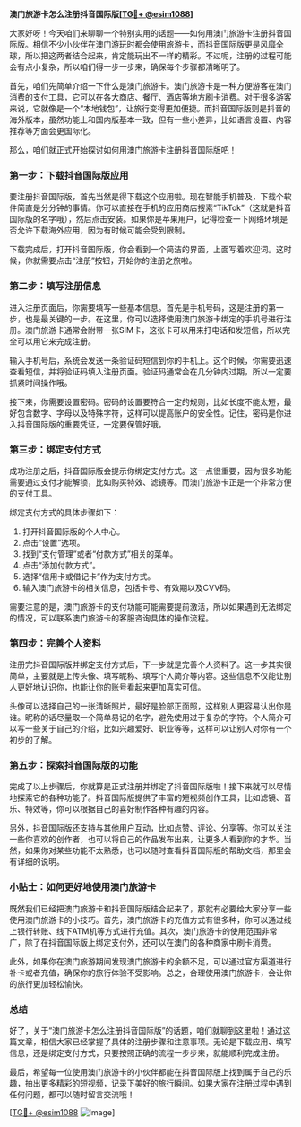**澳门旅游卡怎么注册抖音国际版[[TG💪+ @esim1088](https://t.me/s/esim1088)]**

大家好呀！今天咱们来聊聊一个特别实用的话题——如何用澳门旅游卡注册抖音国际版。相信不少小伙伴在澳门游玩时都会使用旅游卡，而抖音国际版更是风靡全球，所以把这两者结合起来，肯定能玩出不一样的精彩。不过呢，注册的过程可能会有点小复杂，所以咱们得一步一步来，确保每个步骤都清晰明了。

首先，咱们先简单介绍一下什么是澳门旅游卡。澳门旅游卡是一种方便游客在澳门消费的支付工具，它可以在各大商店、餐厅、酒店等地方刷卡消费。对于很多游客来说，它就像是一个“本地钱包”，让旅行变得更加便捷。而抖音国际版则是抖音的海外版本，虽然功能上和国内版基本一致，但有一些小差异，比如语言设置、内容推荐等方面会更国际化。

那么，咱们就正式开始探讨如何用澳门旅游卡注册抖音国际版吧！

### **第一步：下载抖音国际版应用**

要注册抖音国际版，首先当然是得下载这个应用啦。现在智能手机普及，下载个软件简直是分分钟的事情。你可以直接在手机的应用商店搜索“TikTok”（这就是抖音国际版的名字哦），然后点击安装。如果你是苹果用户，记得检查一下网络环境是否允许下载海外应用，因为有时候可能会受到限制。

下载完成后，打开抖音国际版，你会看到一个简洁的界面，上面写着欢迎词。这时候，你就需要点击“注册”按钮，开始你的注册之旅啦。

### **第二步：填写注册信息**

进入注册页面后，你需要填写一些基本信息。首先是手机号码，这是注册的第一步，也是最关键的一步。在这里，你可以选择使用澳门旅游卡绑定的手机号进行注册。澳门旅游卡通常会附带一张SIM卡，这张卡可以用来打电话和发短信，所以完全可以用它来完成注册。

输入手机号后，系统会发送一条验证码短信到你的手机上。这个时候，你需要迅速查看短信，并将验证码填入注册页面。验证码通常会在几分钟内过期，所以一定要抓紧时间操作哦。

接下来，你需要设置密码。密码的设置要符合一定的规则，比如长度不能太短，最好包含数字、字母以及特殊字符，这样可以提高账户的安全性。记住，密码是你进入抖音国际版的重要凭证，一定要保管好哦。

### **第三步：绑定支付方式**

成功注册之后，抖音国际版会提示你绑定支付方式。这一点很重要，因为很多功能需要通过支付才能解锁，比如购买特效、滤镜等。而澳门旅游卡正是一个非常方便的支付工具。

绑定支付方式的具体步骤如下：

1. 打开抖音国际版的个人中心。
2. 点击“设置”选项。
3. 找到“支付管理”或者“付款方式”相关的菜单。
4. 点击“添加付款方式”。
5. 选择“信用卡或借记卡”作为支付方式。
6. 输入澳门旅游卡的相关信息，包括卡号、有效期以及CVV码。

需要注意的是，澳门旅游卡的支付功能可能需要提前激活，所以如果遇到无法绑定的情况，可以联系澳门旅游卡的客服咨询具体的操作流程。

### **第四步：完善个人资料**

注册完抖音国际版并绑定支付方式后，下一步就是完善个人资料了。这一步其实很简单，主要就是上传头像、填写昵称、填写个人简介等内容。这些信息不仅能让别人更好地认识你，也能让你的账号看起来更加真实可信。

头像可以选择自己的一张清晰照片，最好是脸部正面照，这样别人更容易认出你是谁。昵称的话尽量取一个简单易记的名字，避免使用过于复杂的字符。个人简介可以写一些关于自己的介绍，比如兴趣爱好、职业等等，这样可以让别人对你有一个初步的了解。

### **第五步：探索抖音国际版的功能**

完成了以上步骤后，你就算是正式注册并绑定了抖音国际版啦！接下来就可以尽情地探索它的各种功能了。抖音国际版提供了丰富的短视频创作工具，比如滤镜、音乐、特效等，你可以根据自己的喜好制作各种有趣的内容。

另外，抖音国际版还支持与其他用户互动，比如点赞、评论、分享等。你可以关注一些你喜欢的创作者，也可以将自己的作品发布出来，让更多人看到你的才华。当然，如果你对某些功能不太熟悉，也可以随时查看抖音国际版的帮助文档，那里会有详细的说明。

### **小贴士：如何更好地使用澳门旅游卡**

既然我们已经把澳门旅游卡和抖音国际版结合起来了，那就有必要给大家分享一些使用澳门旅游卡的小技巧。首先，澳门旅游卡的充值方式有很多种，你可以通过线上银行转账、线下ATM机等方式进行充值。其次，澳门旅游卡的使用范围非常广，除了在抖音国际版上绑定支付外，还可以在澳门的各种商家中刷卡消费。

此外，如果你在澳门旅游期间发现澳门旅游卡的余额不足，可以通过官方渠道进行补卡或者充值，确保你的旅行体验不受影响。总之，合理使用澳门旅游卡，会让你的旅行更加轻松愉快。

### **总结**

好了，关于“澳门旅游卡怎么注册抖音国际版”的话题，咱们就聊到这里啦！通过这篇文章，相信大家已经掌握了具体的注册步骤和注意事项。无论是下载应用、填写信息，还是绑定支付方式，只要按照正确的流程一步步来，就能顺利完成注册。

最后，希望每一位使用澳门旅游卡的小伙伴都能在抖音国际版上找到属于自己的乐趣，拍出更多精彩的短视频，记录下美好的旅行瞬间。如果大家在注册过程中遇到任何问题，都可以随时留言交流哦！

[[TG💪+ @esim1088](https://t.me/s/esim1088) ![Image](https://i.postimg.cc/4NQfJmqS/Snipaste-2025-05-13-00-14-12.png)]